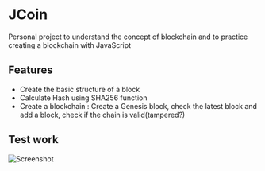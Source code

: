 # JCoin

Personal project to understand the concept of blockchain and to practice creating a blockchain with JavaScript

## Features

- Create the basic structure of a block
- Calculate Hash using SHA256 function
- Create a blockchain : Create a Genesis block, check the latest block and add a block, check if the chain is valid(tampered?)

## Test work

![Screenshot](https://i.imgur.com/ocQQbxA.jpg)
